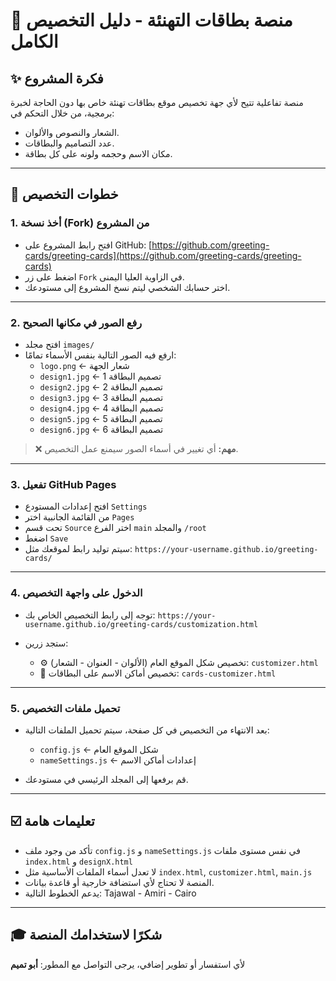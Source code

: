 # 🎉 منصة بطاقات التهنئة - دليل التخصيص الكامل

## ✨ فكرة المشروع
منصة تفاعلية تتيح لأي جهة تخصيص موقع بطاقات تهنئة خاص بها دون الحاجة لخبرة برمجية، من خلال التحكم في:
- الشعار والنصوص والألوان.
- عدد التصاميم والبطاقات.
- مكان الاسم وحجمه ولونه على كل بطاقة.

---

## 📅 خطوات التخصيص

### 1. أخذ نسخة (Fork) من المشروع
- افتح رابط المشروع على GitHub: [https://github.com/greeting-cards/greeting-cards](https://github.com/greeting-cards/greeting-cards)
- اضغط على زر `Fork` في الزاوية العليا اليمنى.
- اختر حسابك الشخصي ليتم نسخ المشروع إلى مستودعك.

---

### 2. رفع الصور في مكانها الصحيح
- افتح مجلد `images/`
- ارفع فيه الصور التالية بنفس الأسماء تمامًا:
  - `logo.png` ← شعار الجهة
  - `design1.jpg` ← تصميم البطاقة 1
  - `design2.jpg` ← تصميم البطاقة 2
  - `design3.jpg` ← تصميم البطاقة 3
  - `design4.jpg` ← تصميم البطاقة 4
  - `design5.jpg` ← تصميم البطاقة 5
  - `design6.jpg` ← تصميم البطاقة 6

> ❌ **مهم:** أي تغيير في أسماء الصور سيمنع عمل التخصيص.

---

### 3. تفعيل GitHub Pages
- افتح إعدادات المستودع `Settings`
- من القائمة الجانبية اختر `Pages`
- تحت قسم `Source` اختر الفرع `main` والمجلد `/root`
- اضغط `Save`
- سيتم توليد رابط لموقعك مثل:
  `https://your-username.github.io/greeting-cards/`

---

### 4. الدخول على واجهة التخصيص
- توجه إلى رابط التخصيص الخاص بك:
  `https://your-username.github.io/greeting-cards/customization.html`

- ستجد زرين:
  - ⚙️ تخصيص شكل الموقع العام (الألوان - العنوان - الشعار): `customizer.html`
  - 🌟 تخصيص أماكن الاسم على البطاقات: `cards-customizer.html`

---

### 5. تحميل ملفات التخصيص
- بعد الانتهاء من التخصيص في كل صفحة، سيتم تحميل الملفات التالية:
  - `config.js` ← شكل الموقع العام
  - `nameSettings.js` ← إعدادات أماكن الاسم

- قم برفعها إلى المجلد الرئيسي في مستودعك.

---

## ☑️ تعليمات هامة
- تأكد من وجود ملف `config.js` و `nameSettings.js` في نفس مستوى ملفات `index.html` و `designX.html`
- لا تعدل أسماء الملفات الأساسية مثل `index.html`, `customizer.html`, `main.js`
- المنصة لا تحتاج لأي استضافة خارجية أو قاعدة بيانات.
- يدعم الخطوط التالية: Tajawal - Amiri - Cairo

---

## 🎓 شكرًا لاستخدامك المنصة
لأي استفسار أو تطوير إضافي، يرجى التواصل مع المطور: **أبو تميم**

